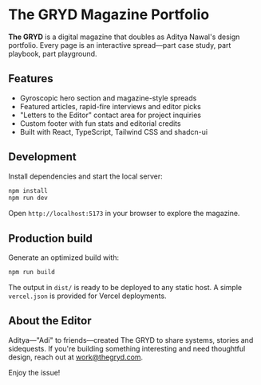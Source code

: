 # The GRYD Magazine Portfolio

**The GRYD** is a digital magazine that doubles as Aditya Nawal's design portfolio. Every page is an interactive spread—part case study, part playbook, part playground.

## Features

- Gyroscopic hero section and magazine-style spreads
- Featured articles, rapid-fire interviews and editor picks
- "Letters to the Editor" contact area for project inquiries
- Custom footer with fun stats and editorial credits
- Built with React, TypeScript, Tailwind CSS and shadcn-ui

## Development

Install dependencies and start the local server:

```bash
npm install
npm run dev
```

Open `http://localhost:5173` in your browser to explore the magazine.

## Production build

Generate an optimized build with:

```bash
npm run build
```

The output in `dist/` is ready to be deployed to any static host. A simple `vercel.json` is provided for Vercel deployments.

## About the Editor

Aditya—"Adi" to friends—created The GRYD to share systems, stories and sidequests. If you're building something interesting and need thoughtful design, reach out at [work@thegryd.com](mailto:work@thegryd.com).

Enjoy the issue!
